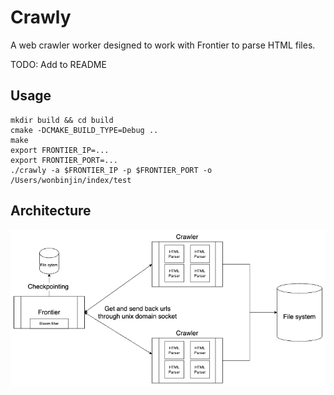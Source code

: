 # Crawly

A web crawler worker designed to work with Frontier to parse HTML files.

TODO: Add to README


## Usage
```
mkdir build && cd build
cmake -DCMAKE_BUILD_TYPE=Debug ..
make
export FRONTIER_IP=...
export FRONTIER_PORT=...
./crawly -a $FRONTIER_IP -p $FRONTIER_PORT -o /Users/wonbinjin/index/test
```

## Architecture
![alt text](webcrawler.drawio.png)
